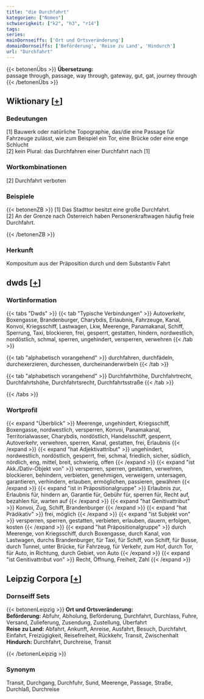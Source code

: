 ```yaml
---
title: "die Durchfahrt"
kategorien: ["Nomen"]
schwierigkeit: ["k2", "h3", "r14"]
tags:
series:
mainDornseiffs: ['Ort und Ortsveränderung']
domainDornseiffs: ['Beförderung', 'Reise zu Land', 'Hindurch']
url: "Durchfahrt"
---
```


{{< betonenÜbs >}}
**Übersetzung:**  
passage through, passage, way through, gateway, gut, gat, journey  through  
{{< /betonenÜbs >}}

## Wiktionary [[+](https://de.wiktionary.org/wiki/Durchfahrt)]

### Bedeutungen
[1] Bauwerk oder natürliche Topographie, das/die eine Passage für Fahrzeuge zulässt, wie zum Beispiel ein Tor, eine Brücke oder eine enge Schlucht  
[2] kein Plural: das Durchfahren einer Durchfahrt nach [1]  

### Wortkombinationen
[2] Durchfahrt verboten  

### Beispiele
{{< betonenZB >}}
[1] Das Stadttor besitzt eine große Durchfahrt.  
[2] An der Grenze nach Österreich haben Personenkraftwagen häufig freie Durchfahrt.  

{{< /betonenZB >}}
### Herkunft
Kompositum aus der Präposition durch und dem Substantiv Fahrt  



## dwds [[+](https://www.dwds.de/wb/Durchfahrt)]

### Wortinformation
{{< tabs "Dwds" >}}
{{< tab "Typische Verbindungen" >}}
Autoverkehr, Boxengasse, Brandenburger, Charybdis, Erlaubnis, Fahrzeuge, Kanal, Konvoi, Kriegsschiff, Lastwagen, Lkw, Meerenge, Panamakanal, Schiff, Sperrung, Taxi, blockieren, frei, gesperrt, gestatten, hindern, nordwestlich, nordöstlich, schmal, sperren, ungehindert, versperren, verwehren
{{< /tab >}}

{{< tab "alphabetisch vorangehend" >}}
durchfahren, durchfädeln, durchexerzieren, durchessen, durcheinanderwirbeln
{{< /tab >}}

{{< tab "alphabetisch vorangehend" >}}
Durchfahrthöhe, Durchfahrtrecht, Durchfahrtshöhe, Durchfahrtsrecht, Durchfahrtsstraße
{{< /tab >}}

{{< /tabs >}}

### Wortprofil
{{< expand "Überblick" >}} Meerenge, ungehindert, Kriegsschiff, Boxengasse, nordwestlich, versperren, Konvoi, Panamakanal, Territorialwasser, Charybdis, nordöstlich, Handelsschiff, gesperrt, Autoverkehr, verwehren, sperren, Kanal, gestatten, frei, Erlaubnis {{< /expand >}}
{{< expand "hat Adjektivattribut" >}} ungehindert, nordwestlich, nordöstlich, gesperrt, frei, schmal, friedlich, sicher, südlich, nördlich, eng, mittel, breit, schwierig, offen {{< /expand >}}
{{< expand "ist Akk./Dativ-Objekt von" >}} versperren, sperren, gestatten, verwehren, blockieren, behindern, verbieten, genehmigen, verweigern, untersagen, garantieren, verhindern, erlauben, ermöglichen, passieren, gewähren {{< /expand >}}
{{< expand "ist in Präpositionalgruppe" >}} Erlaubnis zur, Erlaubnis für, hindern an, Garantie für, Gebühr für, sperren für, Recht auf, bezahlen für, warten auf {{< /expand >}}
{{< expand "hat Genitivattribut" >}} Konvoi, Zug, Schiff, Brandenburger {{< /expand >}}
{{< expand "hat Prädikativ" >}} frei, möglich {{< /expand >}}
{{< expand "ist Subjekt von" >}} versperren, sperren, gestatten, verbieten, erlauben, dauern, erfolgen, kosten {{< /expand >}}
{{< expand "hat Präpositionalgruppe" >}} durch Meerenge, von Kriegsschiff, durch Boxengasse, durch Kanal, von Lastwagen, durchs Brandenburger, für Taxi, für Schiff, von Schiff, für Busse, durch Tunnel, unter Brücke, für Fahrzeug, für Verkehr, zum Hof, durch Tor, für Auto, in Richtung, durch Gebiet, von Auto {{< /expand >}}
{{< expand "ist Genitivattribut von" >}} Recht, Öffnung, Freiheit, Zahl {{< /expand >}}

## Leipzig Corpora [[+](https://corpora.uni-leipzig.de/en/res?word=Durchfahrt&corpusId=deu_newscrawl-public_2018)]

### Dornseiff Sets
{{< betonenLeipzig >}}
**Ort und Ortsveränderung:**  
**Beförderung:** Abfuhr, Abholung, Beförderung, Durchfahrt, Durchlass, Fuhre, Versand, Zulieferung, Zusendung, Zustellung, Überfahrt  
**Reise zu Land:** Abfahrt, Ankunft, Anreise, Ausfahrt, Besuch, Durchfahrt, Einfahrt, Freizügigkeit, Reisefreiheit, Rückkehr, Transit, Zwischenhalt  
**Hindurch:** Durchfahrt, Durchreise, Transit  

{{< /betonenLeipzig >}}

### Synonym
Transit, Durchgang, Durchfuhr, Sund, Meerenge, Passage, Straße, Durchlaß, Durchreise

